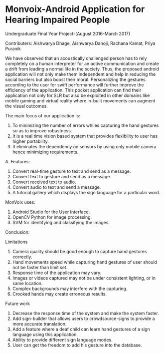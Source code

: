 # Monvoix-Android Application for Hearing Impaired People
Undergraduate Final Year Project-(August 2016-March 2017)

Contributers: Aishwarya Dhage, Aishwarya Danoji, Rachana Kamat, Priya Puranik

We have observed that an acoustically challenged person has to rely completely on a human
interpreter for an active communication and create a drift from leading a normal life in the society.
Thus, the proposed android application will not only make them independent and help in reducing
the social barriers but also boost their moral. Personalizing the gestures according to the user for
swift performance will further improve the efficiency of the application. This pocket application can
find their application not only for SLR but also be exploited in other domains like mobile gaming
and virtual reality where in-built movements can augment the visual outcomes.

The main focus of our application is:
1.	To minimizing the number of errors whiles capturing the hand gestures so as to improve robustness.
2.	It is a real time vision based system that provides flexibility to user has higher portability.
3.	It eliminates the dependency on sensors by using only mobile camera hence minimizing requirements.

A.	Features:
1.	Convert real-time gesture to text and send as a message.
2.	Convert text to gesture and send as a message.
3.	Convert received text to audio.
4.	Convert audio to text and send a message.
5.	A tutorial gallery which displays the sign language for a particular word.


MonVoix uses:
1.	Android Studio for the User Interface.
2.	OpenCV Python for image processing.
3.	SVM for identifying and classifying the images.

Conclusion:

Limitations
1. Camera quality should be good enough to capture hand gestures correctly.
2. Hand movements speed while capturing hand gestures of user should not be faster than limit set.
3. Response time of the application may vary.
4. Images or videos captured may not be under consistent lighting, or in same location.
5. Complex backgrounds may interfere with the capturing.
6. Crooked hands may create erroneous results.

Future work
1. Decrease the response time of the system and make the system faster.
2. Add sign-builder that allows users to crowdsource-signs to provide a more accurate translation.
3. Add a feature where a deaf child can learn hand gestures of a sign language using this
application.
4. Ability to provide different sign language modes.
5. User can get the freedom to add his gesture into the database.


